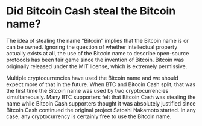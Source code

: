 # Did Bitcoin Cash steal the Bitcoin name?

The idea of stealing the name “Bitcoin” implies that the Bitcoin name is or can be owned. Ignoring the question of whether intellectual property actually exists at all, the use of the Bitcoin name to describe open-source protocols has been fair game since the invention of Bitcoin. Bitcoin was originally released under the MIT license, which is extremely permissive. 

Multiple cryptocurrencies have used the Bitcoin name and we should expect more of that in the future. When BTC and Bitcoin Cash split, that was the first time the Bitcoin name was used by two cryptocurrencies simultaneously. Many BTC supporters felt that Bitcoin Cash was stealing the name while Bitcoin Cash supporters thought it was absolutely justified since Bitcoin Cash continued the original project Satoshi Nakamoto started. In any case, any cryptocurrency is certainly free to use the Bitcoin name.
